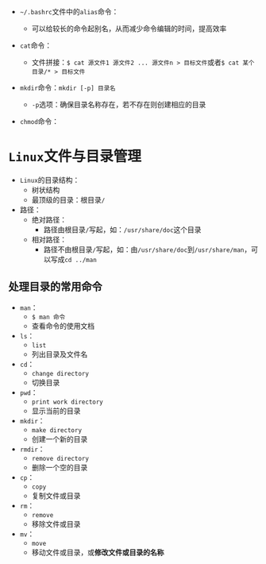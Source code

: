 * `~/.bashrc`文件中的`alias`命令：
  * 可以给较长的命令起别名，从而减少命令编辑的时间，提高效率


* `cat`命令：
  * 文件拼接：`$ cat 源文件1 源文件2 ... 源文件n > 目标文件`或者`$ cat 某个目录/* > 目标文件`




* `mkdir`命令：`mkdir [-p] 目录名`
  * `-p`选项：确保目录名称存在，若不存在则创建相应的目录




* `chmod`命令：



# `Linux`文件与目录管理
* `Linux`的目录结构：
  * 树状结构
  * 最顶级的目录：根目录`/`
* 路径：
  * 绝对路径：
    * 路径由根目录`/`写起，如：`/usr/share/doc`这个目录
  * 相对路径：
    * 路径不由根目录`/`写起，如：由`/usr/share/doc`到`/usr/share/man`，可以写成`cd ../man`

## 处理目录的常用命令
* `man`：
  * `$ man 命令`
  * 查看命令的使用文档
* `ls`：
  * `list`
  * 列出目录及文件名
* `cd`：
  * `change directory`
  * 切换目录
* `pwd`：
  * `print work directory`
  * 显示当前的目录
* `mkdir`：
  * `make directory`
  * 创建一个新的目录
* `rmdir`：
  * `remove directory`
  * 删除一个空的目录
* `cp`：
  * `copy`
  * 复制文件或目录
* `rm`：
  * `remove`
  * 移除文件或目录
* `mv`：
  * `move`
  * 移动文件或目录，或**修改文件或目录的名称**

  
  
  
  
  
  
  
  
  
  
  
  
  
  
  
  
